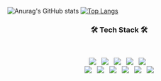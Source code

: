 <!--
**MYCHCH515/mychch515** is a ✨ _special_ ✨ repository because its `README.md` (this file) appears on your GitHub profile.

Here are some ideas to get you started:

- 🔭 I’m currently working on ...
- 🌱 I’m currently learning ...
- 👯 I’m looking to collaborate on ...
- 🤔 I’m looking for help with ...
- 💬 Ask me about ...
- 📫 How to reach me: ...
- 😄 Pronouns: ...
- ⚡ Fun fact: ...


![header](https://capsule-render.vercel.app/api?type=soft&color=0:DAE2F8,100:ffd194&height=150&section=header&text=Chaehyun%20Nam&fontSize=70&fontColor=636FA4)
-->

![Anurag's GitHub stats](https://github-readme-stats.vercel.app/api?username=MYCHCH515&show_icons=true&theme=buefy)
[![Top Langs](https://github-readme-stats.vercel.app/api/top-langs/?username=MYCHCH515&layout=compact&theme=buefy)](https://github.com/metleeha)


<h3 align="center"><b>🛠 Tech Stack 🛠</b></h3>
</br>
<p align="center">
<img src="https://img.shields.io/badge/Java-007396?style=flat-square&logo=Java&logoColor=white"/></a> &nbsp
<img src="https://img.shields.io/badge/Python-3766AB?style=flat-square&logo=Python&logoColor=white"/></a> &nbsp
<img src="https://img.shields.io/badge/HTML5-E34F26?style=flat-square&logo=HTML5&logoColor=white"/></a> &nbsp
<img src="https://img.shields.io/badge/CSS3-1572B6?style=flat-square&logo=CSS3&logoColor=white"/></a> &nbsp
<img src="https://img.shields.io/badge/JavaScript-F7DF1E?style=flat-square&logo=JavaScript&logoColor=white"/></a> &nbsp
</br>
<img src="https://img.shields.io/badge/jQuery-0769AD?style=flat-square&logo=jQuery&logoColor=white"/></a> &nbsp
<img src="https://img.shields.io/badge/SpringBoot-6DB33F?style=flat-square&logo=SpringBoot&logoColor=white"/></a> &nbsp
<img src="https://img.shields.io/badge/Thymeleaf-005F0F?style=flat-square&logo=Thymeleaf&logoColor=white"/></a> &nbsp
<img src="https://img.shields.io/badge/MySQL-4479A1?style=flat-square&logo=MySQL&logoColor=white"/></a> &nbsp 
<img src="https://img.shields.io/badge/Oracle-F80000?style=flat-square&logo=Oracle&logoColor=white"/></a> &nbsp 
<img src="https://img.shields.io/badge/Linux-FCC624?style=flat-square&logo=Linux&logoColor=white"/></a>
<!--
<img src="https://img.shields.io/badge/Amazon AWS-232F3E?style=flat-square&logo=Amazon%20AWS&logoColor=white"/></a> &nbsp </p>
-->
